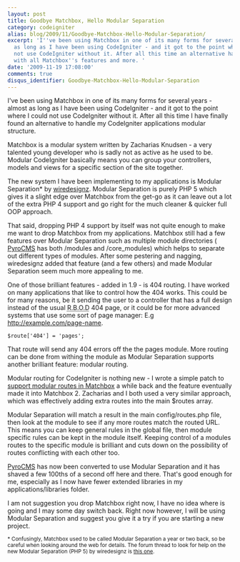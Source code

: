 ```yaml
---
layout: post
title: Goodbye Matchbox, Hello Modular Separation
category: codeigniter
alias: blog/2009/11/Goodbye-Matchbox-Hello-Modular-Separation/
excerpt: 'I''ve been using Matchbox in one of its many forms for several years - almost
  as long as I have been using CodeIgniter - and it got to the point where I could
  not use CodeIgniter without it. After all this time an alternative has come along
  with all Matchbox''s features and more. '
date: '2009-11-19 17:08:00'
comments: true
disqus_identifier: Goodbye-Matchbox-Hello-Modular-Separation
---
```


I've been using Matchbox in one of its many forms for several years - almost as long as I have been using CodeIgniter - and it got to the point where I could not use CodeIgniter without it. After all this time I have finally found an alternative to handle my CodeIgniter applications modular structure.

Matchbox is a modular system written by Zacharias Knudsen - a very talented young developer who is sadly not as active as he used to be. Modular CodeIgniter basically means you can group your controllers, models and views for a specific section of the site together.

The new system I have been implementing to my applications is Modular Separation\* by [wiredesignz](http://codeigniter.com/forums/member/45875/ "CodeIgniter user profile for wiredesignz"). Modular Separation is purely PHP 5 which gives it a slight edge over Matchbox from the get-go as it can leave out a lot of the extra PHP 4 support and go right for the much cleaner & quicker full OOP approach.

That said, dropping PHP 4 support by itself was not quite enough to make me want to drop Matchbox from my applications. Matchbox still had a few features over Modular Separation such as multiple module directories ( [PyroCMS](http://pyrocms.com/) has both /modules and /core\_modules) which helps to separate out different types of modules. After some pestering and nagging, wiredesignz added that feature (and a few others) and made Modular Separation seem much more appealing to me.

One of those brilliant features - added in 1.9 - is 404 routing. I have worked on many applications that like to control how the 404 works. This could be for many reasons, be it sending the user to a controller that has a full design instead of the usual <acronym title="Red Box of Doom">R.B.O.D</acronym> 404 page, or it could be for more advanced systems that use some sort of page manager: E.g http://example.com/page-name.

`$route['404'] = 'pages';`

That route will send any 404 errors off the the pages module. More routing can be done from withing the module as Modular Separation supports another brilliant feature: modular routing.

Modular routing for CodeIgniter is nothing new - I wrote a simple patch to [support modular routes in Matchbox](/blog/2008/06/Matchbox-with-modular-routes-in-CodeIgniter) a while back and the feature eventually made it into Matchbox 2. Zacharias and I both used a very similar approach, which was effectively adding extra routes into the main $routes array.

Modular Separation will match a result in the main config/routes.php file, then look at the module to see if any more routes match the routed URL. This means you can keep general rules in the global file, then module specific rules can be kept in the module itself. Keeping control of a modules routes to the specific module is brilliant and cuts down on the possibility of routes conflicting with each other too.

[PyroCMS](http://pyrocms.com/) has now been converted to use Modular Separation and it has shaved a few 100ths of a second off here and there. That's good enough for me, especially as I now have fewer extended libraries in my applications/libraries folder.

I am not suggestion you drop Matchbox right now, I have no idea where is going and I may some day switch back. Right now however, I will be using Modular Separation and suggest you give it a try if you are starting a new project.

<small>* Confusingly, Matchbox used to be called Modular Separation a year or two back, so be careful when looking around the web for details. The forum thread to look for help on the new Modular Separation (PHP 5) by wiredesignz is <a href="http://codeigniter.com/forums/viewthread/121820/">this one</a>.</small>

